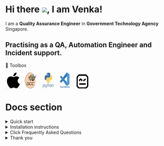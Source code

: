 # Hi there <img src= "https://raw.githubusercontent.com/MartinHeinz/MartinHeinz/master/wave.gif" width="30px">, I am Venka!

I am a **Quality Assurance Engineer** in **Government Technology Agency** Singapore.

Practising as a QA, Automation Engineer and Incident support.
----

🧰 Toolbox

<img src= "assets/Fig1.png" alt= "apple logo" width="50" height="50"> <img src= "assets/Fig2.png" alt= "apple logo" width="50" height="50"> <img src= "assets/Fig3.png" alt= "apple logo" width="50" height="50"> <img src= "assets/Fig4.png" alt= "apple logo" width="50" height="50"> <img src= "assets/Fig5.png" alt= "apple logo" width="50" height="50">

# Docs section
<details>
  <summary>Quick start</summary>
  
  * Overview
  
      * [Introduction](Robot/Introduction)
      * [Tools](Robot/Tools)
 
 </details>
  
 <details>
  <summary>Installation instructions</summary>
  
  * Detail guide
  
      * [Getting Started](Robot/Getting%20Started)
      * [Introduction](Robot/Introduction)
      * [Installation](Robot/Installation)
      * [Automation](Robot/Automation) 
  </details>
  
  <details>
  <summary>Click Frequently Asked Questions</summary>
  
   * FAQs
  
      * [General](FAQs/General)
      * [Automation](FAQs/Account)
   </details>
   

 <details>
 <summary>Thank you</summary>
  
   <img src= "https://github.com/Venkateshwarirn/Profile-page/blob/main/assets/Thankyou.gif" width="300px">
</details>  


 


  







